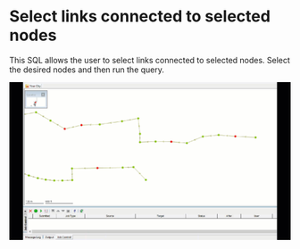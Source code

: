 # Select links connected to selected nodes
This SQL allows the user to select links connected to selected nodes. Select the desired nodes and then run the query.

![](gif001.gif)